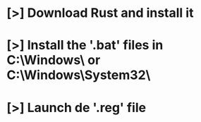 # [>] Download Rust and install it
# [>] Install the '.bat' files in C:\Windows\ or C:\Windows\System32\
# [>] Launch de '.reg' file
